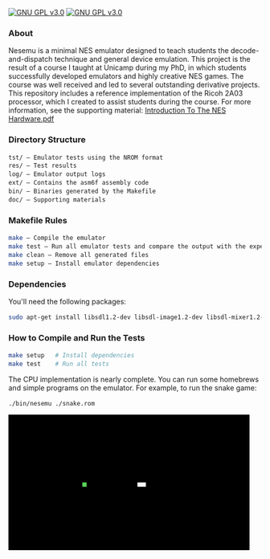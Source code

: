 [![GNU GPL v3.0](http://www.gnu.org/graphics/lgplv3-88x31.png)](http://www.gnu.org/licenses/lgpl.html)
[![GNU GPL v3.0](http://www.gnu.org/graphics/gplv3-88x31.png)](http://www.gnu.org/licenses/gpl.html)

### About
Nesemu is a minimal NES emulator designed to teach students the decode-and-dispatch technique and general device emulation. This project is the result of a course I taught at Unicamp during my PhD, in which students successfully developed emulators and highly creative NES games. The course was well received and led to several outstanding derivative projects.
This repository includes a reference implementation of the Ricoh 2A03 processor, which I created to assist students during the course. For more information, see the supporting material: [Introduction To The NES Hardware.pdf](https://raw.githubusercontent.com/AlissonLinhares/nesemu/master/doc/IntroductionToTheNESHardware.pdf)

### Directory Structure
```sh
tst/ – Emulator tests using the NROM format
res/ – Test results
log/ – Emulator output logs
ext/ – Contains the asm6f assembly code
bin/ – Binaries generated by the Makefile
doc/ – Supporting materials
```

### Makefile Rules
```sh
make – Compile the emulator
make test – Run all emulator tests and compare the output with the expected results in res/
make clean – Remove all generated files
make setup – Install emulator dependencies
```

### Dependencies
You'll need the following packages:
```sh
sudo apt-get install libsdl1.2-dev libsdl-image1.2-dev libsdl-mixer1.2-dev libsdl-ttf2.0-dev
```
### How to Compile and Run the Tests
```sh
make setup   # Install dependencies  
make test    # Run all tests
```

The CPU implementation is nearly complete. You can run some homebrews and simple programs on the emulator. For example, to run the snake game:
```sh
./bin/nesemu ./snake.rom
```
![Demo](https://raw.githubusercontent.com/AlissonLinhares/nesemu/master/doc/snake.gif)
